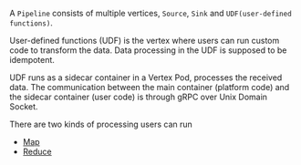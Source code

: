 A `Pipeline` consists of multiple vertices, `Source`, `Sink` and `UDF(user-defined functions)`.

User-defined functions (UDF) is the vertex where users can run custom code to 
transform the data. Data processing in the UDF is supposed to be idempotent.

UDF runs as a sidecar container in a Vertex Pod, processes the received data. 
The communication between the main container (platform code) and the sidecar 
container (user code) is through gRPC over Unix Domain Socket.

There are two kinds of processing users can run

  - [Map](./map/map.md)
  - [Reduce](./reduce/reduce.md)
